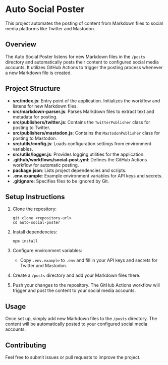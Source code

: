 # Auto Social Poster

This project automates the posting of content from Markdown files to social media platforms like Twitter and Mastodon.

## Overview

The Auto Social Poster listens for new Markdown files in the `/posts` directory and automatically posts their content to configured social media accounts. It utilizes GitHub Actions to trigger the posting process whenever a new Markdown file is created.

## Project Structure

- **src/index.js**: Entry point of the application. Initializes the workflow and listens for new Markdown files.
- **src/markdown-parser.js**: Parses Markdown files to extract text and metadata for posting.
- **src/publishers/twitter.js**: Contains the `TwitterPublisher` class for posting to Twitter.
- **src/publishers/mastodon.js**: Contains the `MastodonPublisher` class for posting to Mastodon.
- **src/utils/config.js**: Loads configuration settings from environment variables.
- **src/utils/logger.js**: Provides logging utilities for the application.
- **.github/workflows/social-post.yml**: Defines the GitHub Actions workflow for automatic posting.
- **package.json**: Lists project dependencies and scripts.
- **.env.example**: Example environment variables for API keys and secrets.
- **.gitignore**: Specifies files to be ignored by Git.

## Setup Instructions

1. Clone the repository:
   ```
   git clone <repository-url>
   cd auto-social-poster
   ```

2. Install dependencies:
   ```
   npm install
   ```

3. Configure environment variables:
   - Copy `.env.example` to `.env` and fill in your API keys and secrets for Twitter and Mastodon.

4. Create a `/posts` directory and add your Markdown files there.

5. Push your changes to the repository. The GitHub Actions workflow will trigger and post the content to your social media accounts.

## Usage

Once set up, simply add new Markdown files to the `/posts` directory. The content will be automatically posted to your configured social media accounts.

## Contributing

Feel free to submit issues or pull requests to improve the project.